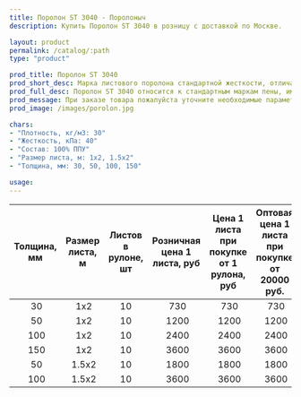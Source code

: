 ```yaml
---
title: Поролон ST 3040 - Поролоныч
description: Купить Поролон ST 3040 в розницу с доставкой по Москве.

layout: product
permalink: /catalog/:path
type: "product"

prod_title: Поролон ST 3040
prod_short_desc: Марка листового поролона стандартной жесткости, отличается превосходной эластичностью и восстанавливаемостью.
prod_full_desc: Поролон ST 3040 относится к стандартным маркам пены, имеет высокую плотность. Характеризуется отличными эксплуатационными качествами, долговечностью и упругостью. Обладает хорошей восстанавливаемостью и эластичностью.
prod_message: При заказе товара пожалуйста уточните необходимые параметры (толщина, размер листа и количество листов).
prod_image: /images/porolon.jpg

chars:
- "Плотность, кг/м3: 30"
- "Жесткость, кПа: 40"
- "Состав: 100% ППУ"
- "Размер листа, м: 1х2, 1.5х2"
- "Толщина, мм: 30, 50, 100, 150"

usage:
---
```


| Толщина, мм | Размер листа, м | Листов в рулоне, шт | Розничная цена 1 листа, руб | Цена 1 листа при покупке от 1 рулона, руб | Оптовая цена 1 листа при покупке от 20000 руб. |
|:-----------:|:---------------:|:-------------------:|:---------------------------:|:-----------------------------------------:|:----------------------------------------------:|
 30| 1х2|10| 730| 730| 730
 50| 1х2|10| 1200| 1200| 1200
 100| 1х2|10| 2400| 2400| 2400
 150| 1х2|10| 3600| 3600| 3600
 50| 1.5х2|10| 1800| 1800| 1800
 100| 1.5х2|10| 3600| 3600| 3600
